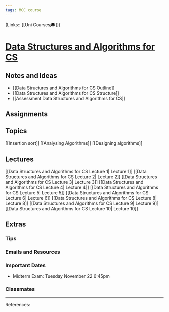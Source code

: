 ```yaml
---
tags: MOC course
---
```

(Links:: [[Uni Courses🎓]])
# [Data Structures and Algorithms for CS](https://canvas.vu.nl/courses/63793)
## Notes and Ideas
- [[Data Structures and Algorithms for CS Outline]]
- [[Data Structures and Algorithms for CS Structure]]
- [[Assessment Data Structures and Algorithms for CS]]
## Assignments
## Topics
[[Insertion sort]]
[[Analysing Algorithms]]
[[Designing algorithms]]
## Lectures
[[Data Structures and Algorithms for CS Lecture 1| Lecture 1]]
[[Data Structures and Algorithms for CS Lecture 2| Lecture 2]]
[[Data Structures and Algorithms for CS Lecture 3| Lecture 3]]
[[Data Structures and Algorithms for CS Lecture 4| Lecture 4]]
[[Data Structures and Algorithms for CS Lecture 5| Lecture 5]]
[[Data Structures and Algorithms for CS Lecture 6| Lecture 6]]
[[Data Structures and Algorithms for CS Lecture 8| Lecture 8]]
[[Data Structures and Algorithms for CS Lecture 9| Lecture 9]]
[[Data Structures and Algorithms for CS Lecture 10| Lecture 10]]
## Extras
### Tips
### Emails and Resources
### Important Dates
- Midterm Exam: Tuesday November 22 6:45pm
### Classmates
___
References:
